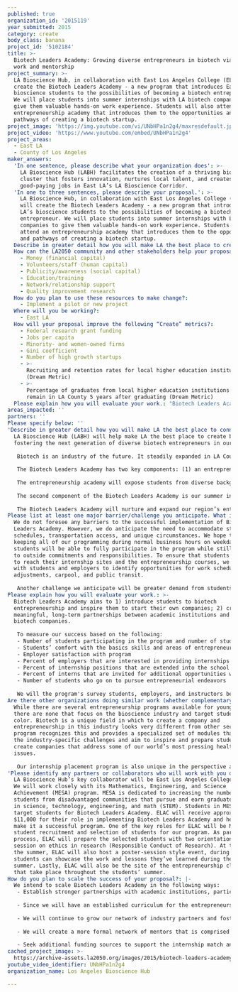 ```yaml
---
published: true
organization_id: '2015119'
year_submitted: 2015
category: create
body_class: banana
project_id: '5102184'
title: >-
  Biotech Leaders Academy: Growing diverse entrepreneurs in biotech via hands-on
  work and mentorship
project_summary: >-
  LA Bioscience Hub, in collaboration with East Los Angeles College (ELAC), will
  create the Biotech Leaders Academy - a new program that introduces East LA’s
  bioscience students to the possibilities of becoming a biotech entrepreneur.
  We will place students into summer internships with LA biotech companies to
  give them valuable hands-on work experience. Students will also attend an
  entrepreneurship academy that introduces them to the opportunities and
  pathways of creating a biotech startup.
project_image: 'https://img.youtube.com/vi/UNbHPa1n2g4/maxresdefault.jpg'
project_video: 'https://www.youtube.com/embed/UNbHPa1n2g4'
project_areas:
  - East LA
  - County of Los Angeles
maker_answers:
  'In one sentence, please describe what your organization does': >-
    LA Bioscience Hub (LABH) facilitates the creation of a thriving bioscience
    cluster that fosters innovation, nurtures local talent, and creates
    good-paying jobs in East LA’s LA Bioscience Corridor.
  'In one to three sentences, please describe your proposal.': >-
    LA Bioscience Hub, in collaboration with East Los Angeles College (ELAC),
    will create the Biotech Leaders Academy - a new program that introduces East
    LA’s bioscience students to the possibilities of becoming a biotech
    entrepreneur. We will place students into summer internships with LA biotech
    companies to give them valuable hands-on work experience. Students will also
    attend an entrepreneurship academy that introduces them to the opportunities
    and pathways of creating a biotech startup.
  Describe in greater detail how you will make LA the best place to create.: "LA Bioscience Hub (LABH) will help make LA the best place to create by fostering the next generation of diverse biotech entrepreneurs in our region. \r\n\r\nBiotech is an industry of the future. It steadily expanded in LA County during the recession and continues to outpace many sectors in job growth today. Careers in the bioscience industry tend to pay family-supporting wages, providing an opportunity for low-income communities of color to enter the middle class. Given the sector’s strength in our region, LABH wants to ensure that this industry reflects the diversity and dynamism of Los Angeles. To help achieve this vision and make LA the best place to create, we are launching the Biotech Leaders Academy.\r\n\r\nThe Biotech Leaders Academy has two key components: (1) an entrepreneurship academy and (2) providing students with paid internships at local biotech firms. \r\n\r\nThe entrepreneurship academy will expose students from diverse backgrounds to the spectrum of career pathways available to them after they’ve completed their education. Our academy will equip students with the tools they’ll need to begin a career in biotechnology and empower them to pursue entrepreneurial opportunities. Through the Biotech Leaders Academy, we will cultivate our region’s next generation of local bioscience company founders, CEOs, COOs, and CTOs. We’ll foster entrepreneurship through learning modules that cover a variety of topics, including tech transfer, moving research from the lab to commercialization, securing capital, and building a team for success. Students will meet local entrepreneurs and get connected to local resources to ensure their success here in LA. \r\n\r\nThe second component of the Biotech Leaders Academy is our summer internship placement program. LABH will connect students to paid industry internships that provide hands-on work experience in this competitive field. The internship component will be modeled after work study programs, with LABH and participating biotech companies funding student internships jointly. This will ensure meaningful industry engagement and enable a broad spectrum of firms – from first stage startups to major industry leaders – to participate.  \r\n\r\nThe Biotech Leaders Academy will nurture and expand our region’s entrepreneurial and innovation economy. By creating opportunities for populations that are underrepresented in the biotech industry, we will develop a more inclusive local economy and we will help make LA the best place to create."
  How can the LA2050 community and other stakeholders help your proposal succeed?:
    - Money (financial capital)
    - Volunteers/staff (human capital)
    - Publicity/awareness (social capital)
    - Education/training
    - Network/relationship support
    - Quality improvement research
  How do you plan to use these resources to make change?:
    - Implement a pilot or new project
  Where will you be working?:
    - East LA
  How will your proposal improve the following “Create” metrics?:
    - Federal research grant funding
    - Jobs per capita
    - Minority- and women-owned firms
    - Gini coefficient
    - Number of high growth startups
    - >-
      Recruiting and retention rates for local higher education institutions
      (Dream Metric)
    - >-
      Percentage of graduates from local higher education institutions that
      remain in LA County 5 years after graduating (Dream Metric)
  Please explain how you will evaluate your work.: "Biotech Leaders Academy aims to 1) introduce students to biotech entrepreneurship and inspire them to start their own companies; 2) create meaningful, long-term partnerships between academic institutions and local biotech companies. \r\n\r\nTo measure our success based on the following:\r\n- Number of students participating in the program and number of student applicants\r\n- Students’ comfort with the basics skills and areas of entrepreneurship\r\n- Employer satisfaction with program\r\n- Percent of employers that are interested in providing internships for future cohorts\r\n- Percent of internship positions that are extended into the school year\r\n- Percent of interns that are invited for additional opportunities with their summer employer\r\n- Number of students who go on to pursue entrepreneurial endeavors\r\n\r\nWe will the program's survey students, employers, and instructors before, during, and after the program. In addition, we will gather feedback through group and one-on-one discussions."
areas_impacted: ''
partners: ''
Please specify below: ''
'Describe in greater detail how you will make LA the best place to connect:': >-
  LA Bioscience Hub (LABH) will help make LA the best place to create by
  fostering the next generation of diverse biotech entrepreneurs in our region. 
   
   Biotech is an industry of the future. It steadily expanded in LA County during the recession and continues to outpace many sectors in job growth today. Careers in the bioscience industry tend to pay family-supporting wages, providing an opportunity for low-income communities of color to enter the middle class. Given the sector’s strength in our region, LABH wants to ensure that this industry reflects the diversity and dynamism of Los Angeles. To help achieve this vision and make LA the best place to create, we are launching the Biotech Leaders Academy.
   
   The Biotech Leaders Academy has two key components: (1) an entrepreneurship academy and (2) providing students with paid internships at local biotech firms. 
   
   The entrepreneurship academy will expose students from diverse backgrounds to the spectrum of career pathways available to them after they’ve completed their education. Our academy will equip students with the tools they’ll need to begin a career in biotechnology and empower them to pursue entrepreneurial opportunities. Through the Biotech Leaders Academy, we will cultivate our region’s next generation of local bioscience company founders, CEOs, COOs, and CTOs. We’ll foster entrepreneurship through learning modules that cover a variety of topics, including tech transfer, moving research from the lab to commercialization, securing capital, and building a team for success. Students will meet local entrepreneurs and get connected to local resources to ensure their success here in LA. 
   
   The second component of the Biotech Leaders Academy is our summer internship placement program. LABH will connect students to paid industry internships that provide hands-on work experience in this competitive field. The internship component will be modeled after work study programs, with LABH and participating biotech companies funding student internships jointly. This will ensure meaningful industry engagement and enable a broad spectrum of firms – from first stage startups to major industry leaders – to participate. 
   
   The Biotech Leaders Academy will nurture and expand our region’s entrepreneurial and innovation economy. By creating opportunities for populations that are underrepresented in the biotech industry, we will develop a more inclusive local economy and we will help make LA the best place to create.
Please list at least one major barrier/challenge you anticipate. What is your strategy for overcoming these obstacles?: >-
  We do not foresee any barriers to the successful implementation of Biotech
  Leaders Academy. However, we do anticipate the need to accommodate students’
  schedules, transportation access, and unique circumstances. We hope that by
  keeping all of our programming during normal business hours on weekdays,
  students will be able to fully participate in the program while still tending
  to outside commitments and responsibilities. To ensure that students are able
  to reach their internship sites and the entrepreneurship courses, we will work
  with students and employers to identify opportunities for work schedule
  adjustments, carpool, and public transit. 
   
   Another challenge we anticipate will be greater demand from students than what can be accommodated with the project budget. We will work to make the program available for as many students as possible without sacrificing quality of the curriculum, company placements, and level of compensation.
Please explain how you will evaluate your work.: >-
  Biotech Leaders Academy aims to 1) introduce students to biotech
  entrepreneurship and inspire them to start their own companies; 2) create
  meaningful, long-term partnerships between academic institutions and local
  biotech companies. 
   
   To measure our success based on the following:
   - Number of students participating in the program and number of student applicants
   - Students’ comfort with the basics skills and areas of entrepreneurship
   - Employer satisfaction with program
   - Percent of employers that are interested in providing internships for future cohorts
   - Percent of internship positions that are extended into the school year
   - Percent of interns that are invited for additional opportunities with their summer employer
   - Number of students who go on to pursue entrepreneurial endeavors
   
   We will the program's survey students, employers, and instructors before, during, and after the program. In addition, we will gather feedback through group and one-on-one discussions.
Are there other organizations doing similar work (whether complementary or competitive)? What is unique about your proposed approach?: >-
  While there are several entrepreneurship programs available for young adults,
  there are none that focus on the bioscience industry and target students of
  color. Biotech is a unique field in which to create a company and
  entrepreneurship in this industry looks very different from other sectors. Our
  program recognizes this and provides a specialized set of modules that address
  the industry-specific challenges and aim to inspire and prepare students to
  create companies that address some of our world’s most pressing health
  issues. 
   
   Our internship placement program is also unique in the perspective and opportunity it provides students. Currently our collaborator, the Mathematics, Engineering, and Science Achievement (MESA) program at East Los Angeles College (ELAC) places an average of 30 students into summer research internships with academic and research institutions across LA. These research internships provide exposure to bioscience in an academic setting. The key difference between MESA’s existing program and Biotech Leaders Academy is that our program will provide students the opportunity to intern and connect with the biotech industry where they can work on biopharmaceuticals, medical devices, and therapeutics in a start-up or entrepreneurial environment. Students are eager to have these opportunities and the industry has a growing interest in leveraging their funds to hire ELAC students for summer internships.
'Please identify any partners or collaborators who will work with you on this project. How much of the $100,000 grant award will each partner receive?': >-
  LA Bioscience Hub’s key collaborator will be East Los Angeles College (ELAC).
  We will work closely with its Mathematics, Engineering, and Science
  Achievement (MESA) program. MESA is dedicated to increasing the number of
  students from disadvantaged communities that pursue and earn graduate degrees
  in science, technology, engineering, and math (STEM). Students in MESA are our
  target students for Biotech Leaders Academy. ELAC will receive approximately
  $11,000 for their role in implementing Biotech Leaders Academy and helping to
  make it a successful program. One of the key roles for ELAC will be MESA’s
  student recruitment and selection of students for our program. As part of this
  process, ELAC will prepare the selected students with two orientations and one
  session on ethics in research (Responsible Conduct of Research). At the end of
  the summer, ELAC will also host a poster-session style event, during which
  students can showcase the work and lessons they’ve learned during their
  summer. Lastly, ELAC will also be the site of the entrepreneurship classes
  that take place throughout the students’ summer.
How do you plan to scale the success of your proposal?: |-
  We intend to scale Biotech Leaders Academy in the following ways:
   - Establish stronger partnerships with academic institutions, particularly those with programs dedicated to increasing diversity in STEM, so that more students can connect with industry leaders and internships, and gain valuable biotech entrepreneurship skills. 
   
   - Since we will have an established curriculum for the entrepreneurship academy, we can provide it to colleges and universities that are interested in expanding the program to their campus. 
   
   - We will continue to grow our network of industry partners and foster stronger ties between the colleges and the private sector. Additionally, we will work with industry partners to create opportunities for longer-term internships.
   
   - We will create a more formal network of mentors that is comprised of industry leaders and professionals who host student interns, present during the entrepreneurship academy, or are generally interested in assisting students as they advance in their education.
   
   - Seek additional funding sources to support the internship match and course component.
cached_project_image: >-
  https://archive-assets.la2050.org/images/2015/biotech-leaders-academy-growing-diverse-entrepreneurs-in-biotech-via-hands-on-work-and-mentorship/img.youtube.com/vi/UNbHPa1n2g4/maxresdefault.jpg
youtube_video_identifier: UNbHPa1n2g4
organization_name: Los Angeles Bioscience Hub

---
```

